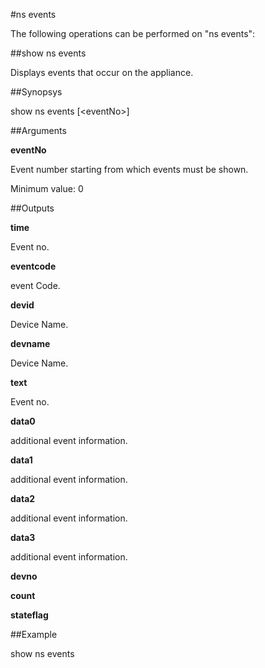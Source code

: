 #ns events

The following operations can be performed on "ns events":


##show ns events

Displays events that occur on the appliance.


##Synopsys

show ns events [&lt;eventNo>]


##Arguments

<b>eventNo</b>
Event number starting from which events must be shown.
Minimum value: 0



##Outputs

<b>time</b>
Event no.

<b>eventcode</b>
event Code.

<b>devid</b>
Device Name.

<b>devname</b>
Device Name.

<b>text</b>
Event no.

<b>data0</b>
additional event information.

<b>data1</b>
additional event information.

<b>data2</b>
additional event information.

<b>data3</b>
additional event information.

<b>devno</b>

<b>count</b>

<b>stateflag</b>



##Example

show ns events

